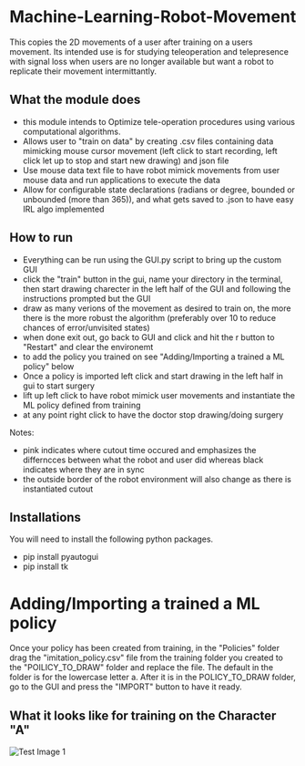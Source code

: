 # Machine-Learning-Robot-Movement
This copies the 2D movements of a user after training on a users movement. Its intended use is for studying teleoperation and telepresence with signal loss when users are no longer available but want a robot to replicate their movement intermittantly.

## What the module does
- this module intends to Optimize tele-operation procedures using various computational algorithms.
- Allows user to "train on data" by creating .csv files containing data mimicking mouse cursor movement (left click to start recording, left click let up to stop and start new drawing) and json file
- Use mouse data text file to have robot mimick movements from user mouse data and run applications to execute the data
- Allow for configurable state declarations (radians or degree, bounded or unbounded (more than 365)), and what gets saved to .json to have easy IRL algo implemented

## How to run
- Everything can be run using the GUI.py script to bring up the custom GUI
- click the "train" button in the gui, name your directory in the terminal, then start drawing charecter in the left half of the GUI and following the instructions prompted but the GUI
- draw as many verions of the movement as desired to train on, the more there is the more robust the algorithm (preferably over 10 to reduce chances of error/unvisited states)
- when done exit out, go back to GUI and click and hit the r button to "Restart" and clear the environemt
- to add the policy you trained on see "Adding/Importing a trained a ML policy" below
- Once a policy is imported left click and start drawing in the left half in gui to start surgery 
- lift up left click to have robot mimick user movements and instantiate the ML policy defined from training 
- at any point right click to have the doctor stop drawing/doing surgery

Notes:
- pink indicates where cutout time occured and emphasizes the differncces between what the robot and user did whereas black indicates where they are in sync
- the outside border of the robot environment will also change as there is instantiated cutout

## Installations
You will need to install the following python packages. 

- pip install pyautogui
- pip install tk

# Adding/Importing a trained a ML policy 
Once your policy has been created from training, in the "Policies" folder drag the "imitation_policy.csv" file from the training folder you created to the "POILICY_TO_DRAW" folder and replace the file. The default in the folder is for the lowercase letter a. After it is in the POLICY_TO_DRAW folder, go to the GUI and press the "IMPORT" button to have it ready.

## What it looks like for training on the Character "A"

![Test Image 1](/images/gif.gif)
